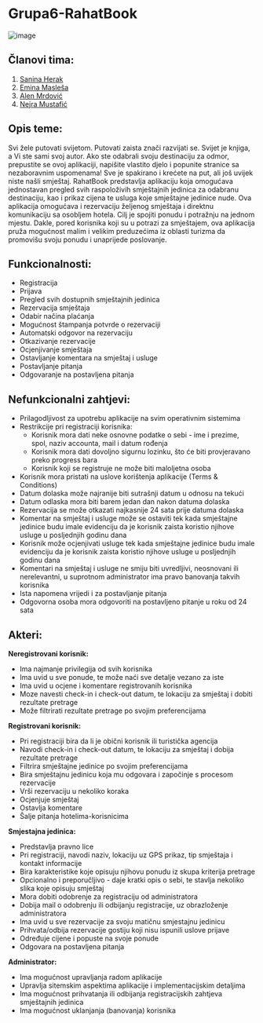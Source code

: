 # Grupa6-RahatBook

![image](https://user-images.githubusercontent.com/80125386/111361705-44a3de00-868e-11eb-80aa-d470279da3b6.png)

## Članovi tima:
1. [Sanina Herak](https://github.com/sherak1)
2. [Emina Masleša](https://github.com/emaslesa1)
3. [Alen Mrdović](https://github.com/amrdovic1)
4. [Nejra Mustafić](https://github.com/nmustafic1)

## Opis teme:
Svi žele putovati svijetom. Putovati zaista znači razvijati se. Svijet je knjiga, a Vi ste sami svoj autor. Ako ste odabrali svoju destinaciju za odmor, prepustite se ovoj aplikaciji, napišite vlastito djelo i popunite stranice sa nezaboravnim uspomenama! Sve je spakirano i krećete na put, ali još uvijek niste našli smještaj. 
RahatBook predstavlja aplikaciju koja omogućava jednostavan pregled svih raspoloživih smještajnih jedinica za odabranu destinaciju, kao i prikaz cijena te usluga koje smještajne jedinice nude. Ova aplikacija omogućava i rezervaciju željenog smještaja i direktnu komunikaciju sa osobljem hotela. Cilj je spojiti ponudu i potražnju na jednom mjestu. Dakle, pored korisnika koji su u potrazi za smještajem, ova aplikacija pruža mogućnost malim i velikim preduzećima iz oblasti turizma da promovišu svoju ponudu i unaprijede poslovanje.

## Funkcionalnosti:
* Registracija 
* Prijava
* Pregled svih dostupnih smještajnih jedinica
* Rezervacija smještaja
* Odabir načina plaćanja
* Mogućnost štampanja potvrde o rezervaciji
* Automatski odgovor na rezervaciju
* Otkazivanje rezervacije
* Ocjenjivanje smještaja
* Ostavljanje komentara na smještaj i usluge
* Postavljanje pitanja
* Odgovaranje na postavljena pitanja

## Nefunkcionalni zahtjevi:
* Prilagodljivost za upotrebu aplikacije na svim operativnim sistemima
* Restrikcije pri registraciji korisnika:
  * Korisnik mora dati neke osnovne podatke o sebi - ime i prezime, spol, naziv accounta, mail i datum rođenja
  * Korisnik mora dati dovoljno sigurnu lozinku, što će biti provjeravano preko progress bara
  * Korisnik koji se registruje ne može biti maloljetna osoba
* Korisnik mora pristati na uslove korištenja aplikacije (Terms & Conditions)
* Datum dolaska može najranije biti sutrašnji datum u odnosu na tekući
* Datum odlaska mora biti barem jedan dan nakon datuma dolaska
* Rezervacija se može otkazati najkasnije 24 sata prije datuma dolaska
* Komentar na smještaj i usluge može se ostaviti tek kada smještajne jedinice budu imale evidenciju da je korisnik zaista koristio njihove usluge u posljednjih godinu dana
* Korisnik može ocjenjivati usluge tek kada smještajne jedinice budu imale evidenciju da je korisnik zaista koristio njihove usluge u posljednjih godinu dana
* Komentari na smještaj i usluge ne smiju biti uvredljivi, neosnovani ili nerelevantni, u suprotnom administrator ima pravo banovanja takvih korisnika
* Ista napomena vrijedi i za postavljanje pitanja
* Odgovorna osoba mora odgovoriti na postavljeno pitanje u roku od 24 sata 

## Akteri:
**Neregistrovani korisnik:**
 * Ima najmanje privilegija od svih korisnika
 * Ima uvid u sve ponude, te može naći sve detalje vezano za iste
 * Ima uvid u ocjene i komentare registrovanih korisnika
 * Moze navesti check-in i check-out datum, te lokaciju za smještaj i dobiti rezultate pretrage
 * Može filtrirati rezultate pretrage po svojim preferencijama

**Registrovani korisnik:**
 * Pri registraciji bira da li je obični korisnik ili turistička agencija
 * Navodi check-in i check-out datum, te lokaciju za smještaj i dobija rezultate pretrage
 * Filtrira smještajne jedinice po svojim preferencijama
 * Bira smještajnu jedinicu koja mu odgovara i započinje s procesom rezervacije
 * Vrši rezervaciju u nekoliko koraka
 * Ocjenjuje smještaj
 * Ostavlja komentare
 * Šalje pitanja hotelima-korisnicima


**Smjestajna jedinica:**
 * Predstavlja pravno lice
 * Pri registraciji, navodi naziv, lokaciju uz GPS prikaz, tip smještaja i kontakt informacije
 * Bira karakteristike koje opisuju njihovu ponudu iz skupa kriterija pretrage
 * Opcionalno i preporučljivo - daje kratki opis o sebi, te stavlja nekoliko slika koje opisuju smještaj
 * Mora dobiti odobrenje za registraciju od administratora
 * Dobija mail o odobrenju ili odbijanju registracije, uz obrazloženje administratora
 * Ima uvid u sve rezervacije za svoju matičnu smjestajnu jedinicu
 * Prihvata/odbija rezervacije gostiju koji nisu ispunili uslove prijave
 * Određuje cijene i popuste na svoje ponude
 * Odgovara na postavljena pitanja


**Administrator:**
 * Ima mogućnost upravljanja radom aplikacije
 * Upravlja sitemskim aspektima aplikacije i implementacijskim detaljima
 * Ima mogućnost prihvatanja ili odbijanja registracijskih zahtjeva smještajnih jedinica
 * Ima mogućnost uklanjanja (banovanja) korisnika
